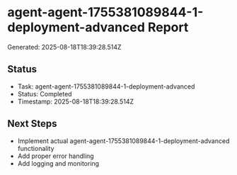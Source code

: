 # agent-agent-1755381089844-1-deployment-advanced Report

Generated: 2025-08-18T18:39:28.514Z

## Status
- Task: agent-agent-1755381089844-1-deployment-advanced
- Status: Completed
- Timestamp: 2025-08-18T18:39:28.514Z

## Next Steps
- Implement actual agent-agent-1755381089844-1-deployment-advanced functionality
- Add proper error handling
- Add logging and monitoring
